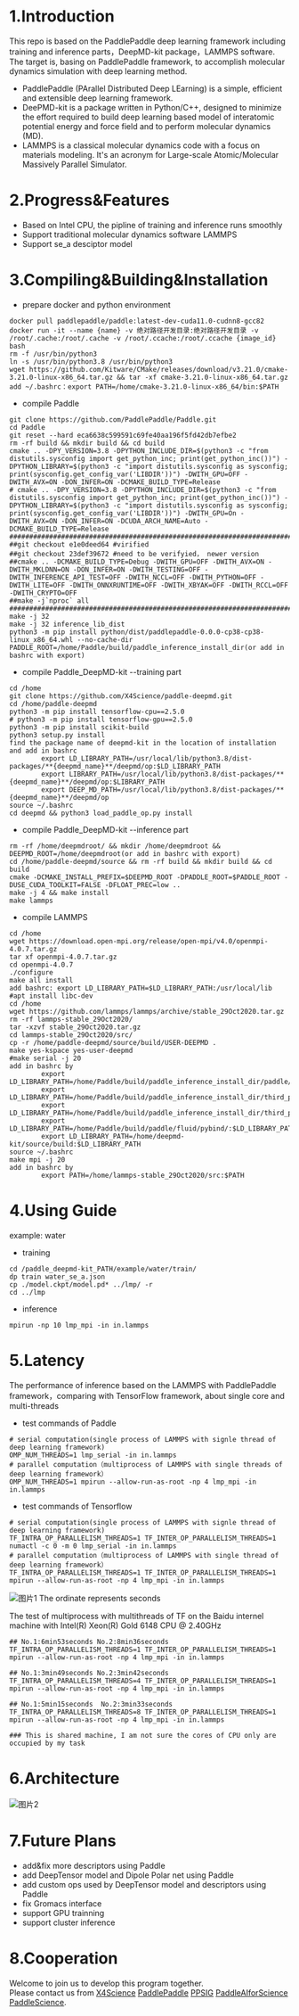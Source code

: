 # 1.Introduction
This repo is based on the PaddlePaddle deep learning framework including training and inference parts，DeepMD-kit package，LAMMPS software. The target is, basing on PaddlePaddle framework, to accomplish molecular dynamics simulation with deep learning method.
- PaddlePaddle (PArallel Distributed Deep LEarning) is a simple, efficient and extensible deep learning framework.
- DeePMD-kit is a package written in Python/C++, designed to minimize the effort required to build deep learning based model of interatomic potential energy and force field and to perform molecular dynamics (MD).
- LAMMPS is a classical molecular dynamics code with a focus on materials modeling. It's an acronym for Large-scale Atomic/Molecular Massively Parallel Simulator.

# 2.Progress&Features
- Based on Intel CPU, the pipline of training and inference runs smoothly
- Support traditional molecular dynamics software LAMMPS
- Support se_a desciptor model

# 3.Compiling&Building&Installation
- prepare docker and python environment
```
docker pull paddlepaddle/paddle:latest-dev-cuda11.0-cudnn8-gcc82 
docker run -it --name {name} -v 绝对路径开发目录:绝对路径开发目录 -v /root/.cache:/root/.cache -v /root/.ccache:/root/.ccache {image_id} bash 
rm -f /usr/bin/python3
ln -s /usr/bin/python3.8 /usr/bin/python3
wget https://github.com/Kitware/CMake/releases/download/v3.21.0/cmake-3.21.0-linux-x86_64.tar.gz && tar -xf cmake-3.21.0-linux-x86_64.tar.gz
add ~/.bashrc：export PATH=/home/cmake-3.21.0-linux-x86_64/bin:$PATH
```

- compile Paddle
```
git clone https://github.com/PaddlePaddle/Paddle.git
cd Paddle  
git reset --hard eca6638c599591c69fe40aa196f5fd42db7efbe2  
rm -rf build && mkdir build && cd build  
cmake .. -DPY_VERSION=3.8 -DPYTHON_INCLUDE_DIR=$(python3 -c "from distutils.sysconfig import get_python_inc; print(get_python_inc())") -DPYTHON_LIBRARY=$(python3 -c "import distutils.sysconfig as sysconfig; print(sysconfig.get_config_var('LIBDIR'))") -DWITH_GPU=OFF -DWITH_AVX=ON -DON_INFER=ON -DCMAKE_BUILD_TYPE=Release  
# cmake .. -DPY_VERSION=3.8 -DPYTHON_INCLUDE_DIR=$(python3 -c "from distutils.sysconfig import get_python_inc; print(get_python_inc())") -DPYTHON_LIBRARY=$(python3 -c "import distutils.sysconfig as sysconfig; print(sysconfig.get_config_var('LIBDIR'))") -DWITH_GPU=On -DWITH_AVX=ON -DON_INFER=ON -DCUDA_ARCH_NAME=Auto -DCMAKE_BUILD_TYPE=Release
########################################################################
##git checkout e1e0deed64 #virified
##git checkout 23def39672 #need to be verifyied， newer version
##cmake .. -DCMAKE_BUILD_TYPE=Debug -DWITH_GPU=OFF -DWITH_AVX=ON -DWITH_MKLDNN=ON -DON_INFER=ON -DWITH_TESTING=OFF -DWITH_INFERENCE_API_TEST=OFF -DWITH_NCCL=OFF -DWITH_PYTHON=OFF -DWITH_LITE=OFF -DWITH_ONNXRUNTIME=OFF -DWITH_XBYAK=OFF -DWITH_RCCL=OFF -DWITH_CRYPTO=OFF
##make -j`nproc` all
##########################################################################
make -j 32  
make -j 32 inference_lib_dist  
python3 -m pip install python/dist/paddlepaddle-0.0.0-cp38-cp38-linux_x86_64.whl --no-cache-dir
PADDLE_ROOT=/home/Paddle/build/paddle_inference_install_dir(or add in bashrc with export)
```
- compile Paddle_DeepMD-kit --training part 
```
cd /home
git clone https://github.com/X4Science/paddle-deepmd.git
cd /home/paddle-deepmd
python3 -m pip install tensorflow-cpu==2.5.0
# python3 -m pip install tensorflow-gpu==2.5.0
python3 -m pip install scikit-build
python3 setup.py install
find the package name of deepmd-kit in the location of installation and add in bashrc
        export LD_LIBRARY_PATH=/usr/local/lib/python3.8/dist-packages/**{deepmd_name}**/deepmd/op:$LD_LIBRARY_PATH
        export LIBRARY_PATH=/usr/local/lib/python3.8/dist-packages/**{deepmd_name}**/deepmd/op:$LIBRARY_PATH
        export DEEP_MD_PATH=/usr/local/lib/python3.8/dist-packages/**{deepmd_name}**/deepmd/op
source ~/.bashrc
cd deepmd && python3 load_paddle_op.py install
```

- compile Paddle_DeepMD-kit --inference part 
```
rm -rf /home/deepmdroot/ && mkdir /home/deepmdroot && DEEPMD_ROOT=/home/deepmdroot(or add in bashrc with export)
cd /home/paddle-deepmd/source && rm -rf build && mkdir build && cd build
cmake -DCMAKE_INSTALL_PREFIX=$DEEPMD_ROOT -DPADDLE_ROOT=$PADDLE_ROOT -DUSE_CUDA_TOOLKIT=FALSE -DFLOAT_PREC=low ..
make -j 4 && make install
make lammps
```
- compile LAMMPS
```
cd /home
wget https://download.open-mpi.org/release/open-mpi/v4.0/openmpi-4.0.7.tar.gz
tar xf openmpi-4.0.7.tar.gz
cd openmpi-4.0.7
./configure
make all install
add bashrc: export LD_LIBRARY_PATH=$LD_LIBRARY_PATH:/usr/local/lib
#apt install libc-dev
cd /home
wget https://github.com/lammps/lammps/archive/stable_29Oct2020.tar.gz
rm -rf lammps-stable_29Oct2020/
tar -xzvf stable_29Oct2020.tar.gz
cd lammps-stable_29Oct2020/src/
cp -r /home/paddle-deepmd/source/build/USER-DEEPMD .
make yes-kspace yes-user-deepmd
#make serial -j 20
add in bashrc by
        export LD_LIBRARY_PATH=/home/Paddle/build/paddle_inference_install_dir/paddle/lib:$LD_LIBRARY_PATH
        export LD_LIBRARY_PATH=/home/Paddle/build/paddle_inference_install_dir/third_party/install/mkldnn/lib:$LD_LIBRARY_PATH
        export LD_LIBRARY_PATH=/home/Paddle/build/paddle_inference_install_dir/third_party/install/mklml/lib:$LD_LIBRARY_PATH
        export LD_LIBRARY_PATH=/home/Paddle/build/paddle/fluid/pybind/:$LD_LIBRARY_PATH
        export LD_LIBRARY_PATH=/home/deepmd-kit/source/build:$LD_LIBRARY_PATH
source ~/.bashrc
make mpi -j 20
add in bashrc by
        export PATH=/home/lammps-stable_29Oct2020/src:$PATH
```
# 4.Using Guide
example: water
- training
```
cd /paddle_deepmd-kit_PATH/example/water/train/
dp train water_se_a.json
cp ./model.ckpt/model.pd* ../lmp/ -r
cd ../lmp
```
- inference
```
mpirun -np 10 lmp_mpi -in in.lammps
```


# 5.Latency
The performance of inference based on the LAMMPS with PaddlePaddle framework，comparing with TensorFlow framework, about single core and multi-threads

- test commands of Paddle
```
# serial computation(single process of LAMMPS with signle thread of deep learning framework)
OMP_NUM_THREADS=1 lmp_serial -in in.lammps
# parallel computation（multiprocess of LAMMPS with single threads of deep learning framework）
OMP_NUM_THREADS=1 mpirun --allow-run-as-root -np 4 lmp_mpi -in in.lammps
```

- test commands of Tensorflow 
```
# serial computation(single process of LAMMPS with signle thread of deep learning framework)
TF_INTRA_OP_PARALLELISM_THREADS=1 TF_INTER_OP_PARALLELISM_THREADS=1 numactl -c 0 -m 0 lmp_serial -in in.lammps
# parallel computation（multiprocess of LAMMPS with single thread of deep learning framework）
TF_INTRA_OP_PARALLELISM_THREADS=1 TF_INTER_OP_PARALLELISM_THREADS=1  mpirun --allow-run-as-root -np 4 lmp_mpi -in in.lammps
``` 
![图片1](https://user-images.githubusercontent.com/50223303/203763299-871b66d1-d731-4ab0-ab3e-dba6d35b613b.png)
The ordinate represents seconds

The test of multiprocess with multithreads of TF on the Baidu internel machine with Intel(R) Xeon(R) Gold 6148 CPU @ 2.40GHz
```
## No.1:6min53seconds No.2:8min36seconds
TF_INTRA_OP_PARALLELISM_THREADS=1 TF_INTER_OP_PARALLELISM_THREADS=1  mpirun --allow-run-as-root -np 4 lmp_mpi -in in.lammps

## No.1:3min49seconds No.2:3min42seconds
TF_INTRA_OP_PARALLELISM_THREADS=4 TF_INTER_OP_PARALLELISM_THREADS=1  mpirun --allow-run-as-root -np 4 lmp_mpi -in in.lammps

## No.1:5min15seconds  No.2:3min33seconds
TF_INTRA_OP_PARALLELISM_THREADS=8 TF_INTER_OP_PARALLELISM_THREADS=1  mpirun --allow-run-as-root -np 4 lmp_mpi -in in.lammps

### This is shared machine, I am not sure the cores of CPU only are occupied by my task
```

# 6.Architecture
![图片2](/Pics/Paddle_DeemMD-kit.png)
# 7.Future Plans
- add&fix more descriptors using Paddle
- add DeepTensor model and Dipole Polar net using Paddle
- add custom ops used by DeepTensor model and descriptors using Paddle
- fix Gromacs interface
- support GPU trainning
- support cluster inference

# 8.Cooperation
Welcome to join us to develop this program together.  
Please contact us from [X4Science](https://github.com/X4Science) [PaddlePaddle](https://www.paddlepaddle.org.cn) [PPSIG](https://www.paddlepaddle.org.cn/sig) [PaddleAIforScience](https://www.paddlepaddle.org.cn/science) [PaddleScience](https://github.com/PaddlePaddle/PaddleScience).
